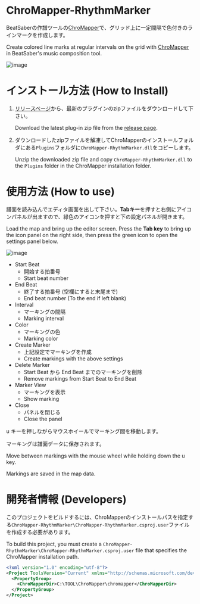 # ChroMapper-RhythmMarker

BeatSaberの作譜ツールの[ChroMapper](https://github.com/Caeden117/ChroMapper)で、グリッド上に一定間隔で色付きのラインマークを作成します。

Create colored line marks at regular intervals on the grid with [ChroMapper](https://github.com/Caeden117/ChroMapper) in BeatSaber's music composition tool.

![image](https://user-images.githubusercontent.com/14249877/193462676-37273fc4-e85d-4b76-b74d-76fea864661f.png)

# インストール方法 (How to Install)

1. [リリースページ](https://github.com/rynan4818/ChroMapper-RhythmMarker/releases)から、最新のプラグインのzipファイルをダウンロードして下さい。

    Download the latest plug-in zip file from the [release page](https://github.com/rynan4818/ChroMapper-RhythmMarker/releases).

2. ダウンロードしたzipファイルを解凍してChroMapperのインストールフォルダにある`Plugins`フォルダに`ChroMapper-RhythmMarker.dll`をコピーします。

    Unzip the downloaded zip file and copy `ChroMapper-RhythmMarker.dll` to the `Plugins` folder in the ChroMapper installation folder.

# 使用方法 (How to use)

譜面を読み込んでエディタ画面を出して下さい。**Tabキー**を押すと右側にアイコンパネルが出ますので、緑色のアイコンを押すと下の設定パネルが開きます。

Load the map and bring up the editor screen. Press the **Tab key** to bring up the icon panel on the right side, then press the green icon to open the settings panel below.

![image](https://user-images.githubusercontent.com/14249877/193462702-20c6249c-1e74-4987-95d9-f45a2bba33f5.png)

- Start Beat
    - 開始する拍番号
    - Start beat number
- End Beat
    - 終了する拍番号 (空欄にすると末尾まで)
    - End beat number (To the end if left blank)
- Interval
    - マーキングの間隔
    - Marking interval
- Color
    - マーキングの色
    - Marking color
- Create Marker
    - 上記設定でマーキングを作成
    - Create markings with the above settings
- Delete Marker
    - Start Beat から End Beat までのマーキングを削除
    - Remove markings from Start Beat to End Beat
- Marker View
    - マーキングを表示
    - Show marking
- Close
    - パネルを閉じる
    - Close the panel

u キーを押しながらマウスホイールでマーキング間を移動します。

マーキングは譜面データに保存されます。

Move between markings with the mouse wheel while holding down the u key.

Markings are saved in the map data.
# 開発者情報 (Developers)
このプロジェクトをビルドするには、ChroMapperのインストールパスを指定する`ChroMapper-RhythmMarker\ChroMapper-RhythmMarker.csproj.user`ファイルを作成する必要があります。

To build this project, you must create a `ChroMapper-RhythmMarker\ChroMapper-RhythmMarker.csproj.user` file that specifies the ChroMapper installation path.

```xml
<?xml version="1.0" encoding="utf-8"?>
<Project ToolsVersion="Current" xmlns="http://schemas.microsoft.com/developer/msbuild/2003">
  <PropertyGroup>
    <ChroMapperDir>C:\TOOL\ChroMapper\chromapper</ChroMapperDir>
  </PropertyGroup>
</Project>
```

